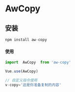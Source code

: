 # AwCopy


## 安装

```javascript
npm install aw-copy
```

#### 使用

```js
import  AwCopy  from 'aw-copy'

Vue.use(AwCopy)

// 自定义指令使用
v-copy='这是你准备复制的内容'
```


